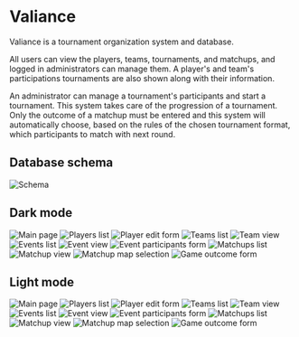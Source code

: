 # Valiance

Valiance is a tournament organization system and database.

All users can view the players, teams, tournaments, and matchups, and logged in administrators can manage them. A player's and team's participations tournaments are also shown along with their information.

An administrator can manage a tournament's participants and start a tournament. This system takes care of the progression of a tournament. Only the outcome of a matchup must be entered and this system will automatically choose, based on the rules of the chosen tournament format, which participants to match with next round.

## Database schema

![Schema](./preview/schema.png)

## Dark mode

![Main page](./preview/dark/main.png)
![Players list](./preview/dark/players.png)
![Player edit form](./preview/dark/player-edit.png)
![Teams list](./preview/dark/teams.png)
![Team view](./preview/dark/team.png)
![Events list](./preview/dark/events.png)
![Event view](./preview/dark/event.png)
![Event participants form](./preview/dark/event-participants.png)
![Matchups list](./preview/dark/matchups.png)
![Matchup view](./preview/dark/matchup.png)
![Matchup map selection](./preview/dark/matchup-maps.png)
![Game outcome form](./preview/dark/matchup-score.png)

## Light mode

![Main page](./preview/light/main.png)
![Players list](./preview/light/players.png)
![Player edit form](./preview/light/player-edit.png)
![Teams list](./preview/light/teams.png)
![Team view](./preview/light/team.png)
![Events list](./preview/light/events.png)
![Event view](./preview/light/event.png)
![Event participants form](./preview/light/event-participants.png)
![Matchups list](./preview/light/matchups.png)
![Matchup view](./preview/light/matchup.png)
![Matchup map selection](./preview/light/matchup-maps.png)
![Game outcome form](./preview/light/matchup-score.png)
